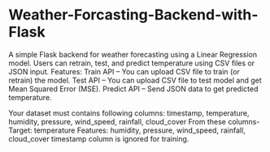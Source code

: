 # Weather-Forcasting-Backend-with-Flask
A simple Flask backend for weather forecasting using a Linear Regression model. Users can retrain, test, and predict temperature using CSV files or JSON input.
Features:
Train API – You can upload CSV file to train (or retrain) the model.
Test API – You can upload CSV file to test model and get Mean Squared Error (MSE).
Predict API – Send JSON data to get predicted temperature.

Your dataset must contains following columns:
timestamp, temperature, humidity, pressure, wind_speed, rainfall, cloud_cover
From these columns-
Target: temperature
Features: humidity, pressure, wind_speed, rainfall, cloud_cover
timestamp column is ignored for training.
